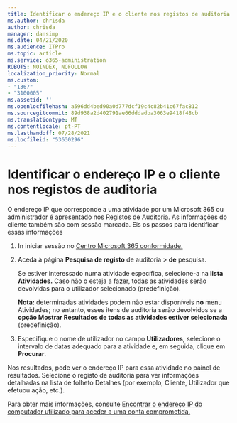 ```yaml
---
title: Identificar o endereço IP e o cliente nos registos de auditoria
ms.author: chrisda
author: chrisda
manager: dansimp
ms.date: 04/21/2020
ms.audience: ITPro
ms.topic: article
ms.service: o365-administration
ROBOTS: NOINDEX, NOFOLLOW
localization_priority: Normal
ms.custom:
- "1367"
- "3100005"
ms.assetid: ''
ms.openlocfilehash: a596dd4bed90a0d777dcf19c4c82b41c67fac812
ms.sourcegitcommit: 89d938a2d402791ae66dddadba3063e9418f48cb
ms.translationtype: MT
ms.contentlocale: pt-PT
ms.lasthandoff: 07/28/2021
ms.locfileid: "53630296"
---
```

# <a name="identify-ip-address-and-client-in-audit-logs"></a>Identificar o endereço IP e o cliente nos registos de auditoria

O endereço IP que corresponde a uma atividade por um Microsoft 365 ou administrador é apresentado nos Registos de Auditoria. As informações do cliente também são com sessão marcada. Eis os passos para identificar essas informações

1. In iniciar sessão no [Centro Microsoft 365 conformidade.](https://protection.office.com/)

2. Aceda à página **Pesquisa de registo** de auditoria  >  **de** pesquisa.

   Se estiver interessado numa atividade específica, selecione-a na **lista Atividades.** Caso não o esteja a fazer, todas as atividades serão devolvidas para o utilizador selecionado (predefinição).

   **Nota:** determinadas atividades podem não estar disponíveis **no** menu Atividades; no entanto, esses itens de auditoria serão devolvidos se a **opção Mostrar Resultados de todas as atividades estiver selecionada** (predefinição).

3. Especifique o nome de utilizador no campo **Utilizadores,** selecione o intervalo de datas adequado para a atividade e, em seguida, clique em **Procurar**.

Nos resultados, pode ver o endereço IP para essa atividade no painel de resultados. Selecione o registo de  auditoria para ver informações detalhadas na lista de folheto Detalhes (por exemplo, Cliente, Utilizador que efetuou ação, etc.).

Para obter mais informações, consulte [Encontrar o endereço IP do computador utilizado para aceder a uma conta comprometida.](/microsoft-365/compliance/auditing-troubleshooting-scenarios#find-the-ip-address-of-the-computer-used-to-access-a-compromised-account)

